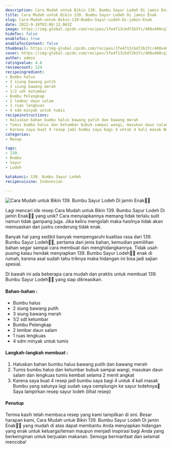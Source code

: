 ```yaml
---
description: Cara Mudah untuk Bikin 139. Bumbu Sayur Lodeh Di jamin Enak"
title: Cara Mudah untuk Bikin 139. Bumbu Sayur Lodeh Di jamin Enak
slug: Cara-Mudah-untuk-Bikin-139-Bumbu-Sayur-Lodeh-Di-jamin-Enak
date: 2022-9-10T03:09:12.063Z
image: https://img-global.cpcdn.com/recipes/1fe4f13cbd72b37c/400x400cq70/photo.jpg
hideToc: false
enableToc: true
enableTocContent: false
thumbnail: https://img-global.cpcdn.com/recipes/1fe4f13cbd72b37c/400x400cq70/photo.jpg
cover: https://img-global.cpcdn.com/recipes/1fe4f13cbd72b37c/400x400cq70/photo.jpg
author: admin
ratingvalue: 4.8
reviewcount: 124
recipeingredient:
- Bumbu halus
- 2 siung bawang putih
- 3 siung bawang merah
- 1/2 sdt ketumbar
- Bumbu Pelengkap
- 2 lembar daun salam
- 1 ruas lengkuas
- 4 sdm minyak untuk tumis
recipeinstructions:
- Haluskan bahan bumbu halus bawang putih dan bawang merah
- Tumis bumbu halus dan ketumbar bubuk sampai wangi, masukan daun salam dan lengkuas tumis kembali selama 2 menit angkat
- Karena saya buat 4 resep jadi bumbu saya bagi 4 untuk 4 kali masak Bumbu yang satunya lagi sudah saya cemplungin ke sayur lodehnya🤭 Saya lampirkan resep sayur lodeh (lihat resep)
categories:
- Resep

tags:
- 139.
- Bumbu
- Sayur
- Lodeh

katakunci: 139. Bumbu Sayur Lodeh
recipecuisine: Indonesian

---
```


![Cara Mudah untuk Bikin 139. Bumbu Sayur Lodeh Di jamin Enak👩‍🍳](https://img-global.cpcdn.com/recipes/1fe4f13cbd72b37c/400x400cq70/photo.jpg)

Lagi mencari ide resep Cara Mudah untuk Bikin 139. Bumbu Sayur Lodeh Di jamin Enak👩‍🍳 yang unik? Cara menyiapkannya memang tidak terlalu sulit namun tidak gampang juga. Jika keliru mengolah maka hasilnya tidak akan memuaskan dan justru cenderung tidak enak.

Banyak hal yang sedikit banyak mempengaruhi kualitas rasa dari 139. Bumbu Sayur Lodeh👩‍🍳, pertama dari jenis bahan, kemudian pemilihan bahan segar sampai cara membuat dan menghidangkannya. Tidak usah pusing kalau hendak menyiapkan 139. Bumbu Sayur Lodeh👩‍🍳 enak di rumah, karena asal sudah tahu triknya maka hidangan ini bisa jadi sajian spesial.

Di bawah ini ada beberapa cara mudah dan praktis untuk membuat 139. Bumbu Sayur Lodeh👩‍🍳 yang siap dikreasikan.

<!--inarticleads1-->

#### Bahan-bahan :

- Bumbu halus
- 2 siung bawang putih
- 3 siung bawang merah
- 1/2 sdt ketumbar
- Bumbu Pelengkap
- 2 lembar daun salam
- 1 ruas lengkuas
- 4 sdm minyak untuk tumis

<!--inarticleads2-->

#### Langkah-langkah membuat :

1. Haluskan bahan bumbu halus bawang putih dan bawang merah
1. Tumis bumbu halus dan ketumbar bubuk sampai wangi, masukan daun salam dan lengkuas tumis kembali selama 2 menit angkat
1. Karena saya buat 4 resep jadi bumbu saya bagi 4 untuk 4 kali masak Bumbu yang satunya lagi sudah saya cemplungin ke sayur lodehnya🤭 Saya lampirkan resep sayur lodeh (lihat resep)

#### Penutup

Terima kasih telah membaca resep yang kami tampilkan di sini. Besar harapan kami, Cara Mudah untuk Bikin 139. Bumbu Sayur Lodeh Di jamin Enak👩‍🍳 yang mudah di atas dapat membantu Anda menyiapkan hidangan yang enak untuk keluarga/teman maupun menjadi inspirasi bagi Anda yang berkeinginan untuk berjualan makanan. Semoga bermanfaat dan selamat mencoba!